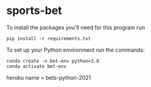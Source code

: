 # sports-bet

To install the packages you'll need for this program run

    pip install -r requirements.txt



To set up your Python environment run the commands:

    conda create -n bet-env python=3.8
    conda activate bet-env

heroku name = bets-python-2021